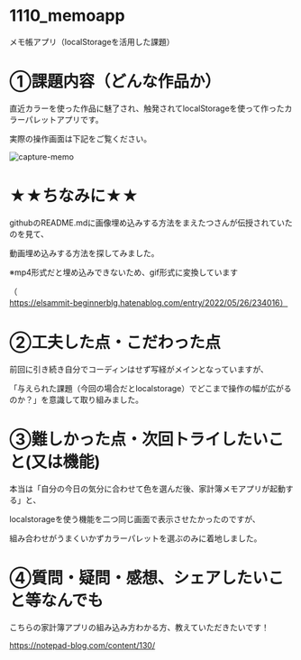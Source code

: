 # 1110_memoapp
メモ帳アプリ（localStorageを活用した課題）

# ①課題内容（どんな作品か）
直近カラーを使った作品に魅了され、触発されてlocalStorageを使って作ったカラーパレットアプリです。

実際の操作画面は下記をご覧ください。

![capture-memo](https://github.com/aluk05/1110_memoapp/assets/147965084/db89ba67-0daf-4d90-b01f-27436ae6a616)

# ★★ちなみに★★
githubのREADME.mdに画像埋め込みする方法をまえたつさんが伝授されていたのを見て、

動画埋め込みする方法を探してみました。

※mp4形式だと埋め込みできないため、gif形式に変換しています

（https://elsammit-beginnerblg.hatenablog.com/entry/2022/05/26/234016）

# ②工夫した点・こだわった点
前回に引き続き自分でコーディンはせず写経がメインとなっていますが、

「与えられた課題（今回の場合だとlocalstorage）でどこまで操作の幅が広がるのか？」を意識して取り組みました。

# ③難しかった点・次回トライしたいこと(又は機能)
本当は「自分の今日の気分に合わせて色を選んだ後、家計簿メモアプリが起動する」と、

localstorageを使う機能を二つ同じ画面で表示させたかったのですが、

組み合わせがうまくいかずカラーパレットを選ぶのみに着地しました。

# ④質問・疑問・感想、シェアしたいこと等なんでも
こちらの家計簿アプリの組み込み方わかる方、教えていただきたいです！

https://notepad-blog.com/content/130/
